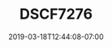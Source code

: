---
title: DSCF7276
date: 2019-03-18T12:44:08-07:00
draft: false
location: Oregon coast
img_url: https://d17enza3bfujl8.cloudfront.net/DSCF7276.jpg
original_fn: ""
tags:
- Oregon coast
- on-the-road
- sunsets

---